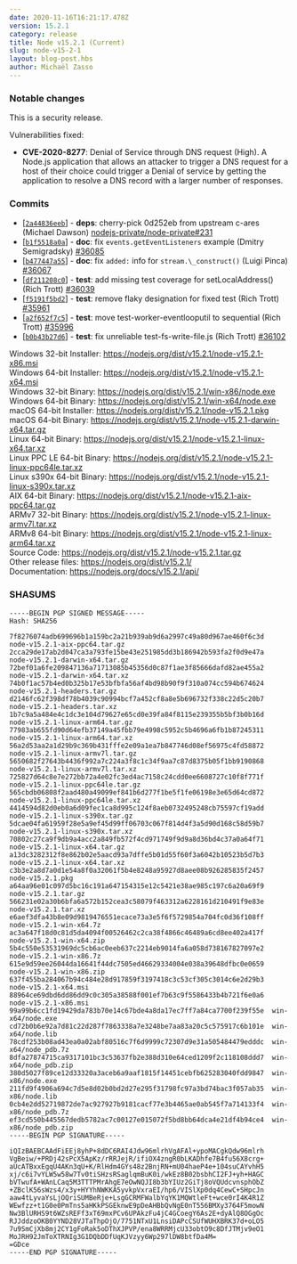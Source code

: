 ```yaml
---
date: 2020-11-16T16:21:17.478Z
version: 15.2.1
category: release
title: Node v15.2.1 (Current)
slug: node-v15-2-1
layout: blog-post.hbs
author: Michaël Zasso
---
```


### Notable changes

This is a security release.

Vulnerabilities fixed:

* **CVE-2020-8277**: Denial of Service through DNS request (High). A Node.js application that allows an attacker to trigger a DNS request for a host of their choice could trigger a Denial of service by getting the application to resolve a DNS record with a larger number of responses.

### Commits

* [[`2a44836eeb`](https://github.com/nodejs/node/commit/2a44836eeb)] - **deps**: cherry-pick 0d252eb from upstream c-ares (Michael Dawson) [nodejs-private/node-private#231](https://github.com/nodejs-private/node-private/pull/231)
* [[`b1f5518a0a`](https://github.com/nodejs/node/commit/b1f5518a0a)] - **doc**: fix `events.getEventListeners` example (Dmitry Semigradsky) [#36085](https://github.com/nodejs/node/pull/36085)
* [[`b477447a55`](https://github.com/nodejs/node/commit/b477447a55)] - **doc**: fix `added:` info for `stream.\_construct()` (Luigi Pinca) [#36067](https://github.com/nodejs/node/pull/36067)
* [[`df211208c0`](https://github.com/nodejs/node/commit/df211208c0)] - **test**: add missing test coverage for setLocalAddress() (Rich Trott) [#36039](https://github.com/nodejs/node/pull/36039)
* [[`f5191f5bd2`](https://github.com/nodejs/node/commit/f5191f5bd2)] - **test**: remove flaky designation for fixed test (Rich Trott) [#35961](https://github.com/nodejs/node/pull/35961)
* [[`a2f652f7c5`](https://github.com/nodejs/node/commit/a2f652f7c5)] - **test**: move test-worker-eventlooputil to sequential (Rich Trott) [#35996](https://github.com/nodejs/node/pull/35996)
* [[`b0b43b27d6`](https://github.com/nodejs/node/commit/b0b43b27d6)] - **test**: fix unreliable test-fs-write-file.js (Rich Trott) [#36102](https://github.com/nodejs/node/pull/36102)

Windows 32-bit Installer: https://nodejs.org/dist/v15.2.1/node-v15.2.1-x86.msi<br>
Windows 64-bit Installer: https://nodejs.org/dist/v15.2.1/node-v15.2.1-x64.msi<br>
Windows 32-bit Binary: https://nodejs.org/dist/v15.2.1/win-x86/node.exe<br>
Windows 64-bit Binary: https://nodejs.org/dist/v15.2.1/win-x64/node.exe<br>
macOS 64-bit Installer: https://nodejs.org/dist/v15.2.1/node-v15.2.1.pkg<br>
macOS 64-bit Binary: https://nodejs.org/dist/v15.2.1/node-v15.2.1-darwin-x64.tar.gz<br>
Linux 64-bit Binary: https://nodejs.org/dist/v15.2.1/node-v15.2.1-linux-x64.tar.xz<br>
Linux PPC LE 64-bit Binary: https://nodejs.org/dist/v15.2.1/node-v15.2.1-linux-ppc64le.tar.xz<br>
Linux s390x 64-bit Binary: https://nodejs.org/dist/v15.2.1/node-v15.2.1-linux-s390x.tar.xz<br>
AIX 64-bit Binary: https://nodejs.org/dist/v15.2.1/node-v15.2.1-aix-ppc64.tar.gz<br>
ARMv7 32-bit Binary: https://nodejs.org/dist/v15.2.1/node-v15.2.1-linux-armv7l.tar.xz<br>
ARMv8 64-bit Binary: https://nodejs.org/dist/v15.2.1/node-v15.2.1-linux-arm64.tar.xz<br>
Source Code: https://nodejs.org/dist/v15.2.1/node-v15.2.1.tar.gz<br>
Other release files: https://nodejs.org/dist/v15.2.1/<br>
Documentation: https://nodejs.org/docs/v15.2.1/api/

### SHASUMS

```
-----BEGIN PGP SIGNED MESSAGE-----
Hash: SHA256

7f8276074adb699696b1a159bc2a21b939ab9d6a2997c49a80d967ae460f6c3d  node-v15.2.1-aix-ppc64.tar.gz
2cca29de17ab2d047ca3a793fe15be43e251985dd3b186942b593fa2f0d9e47a  node-v15.2.1-darwin-x64.tar.gz
72bef01a6fe209847136a71713085b45356d0c87f1ae3f85666dafd82ae455a2  node-v15.2.1-darwin-x64.tar.xz
74b0f1ac57b4ed0b325b17e53bfbfa56af4bd98b90f9f310a074cc594b674624  node-v15.2.1-headers.tar.gz
d2146fc62f398df78b4039c90994bcf7a452cf8a8e5b696732f338c22d5c20b7  node-v15.2.1-headers.tar.xz
1b7c9a5a484e4c1dc3e104d79627e65cd0e39fa84f8115e239355b5bf3b0b16d  node-v15.2.1-linux-arm64.tar.gz
77983ab655fd90d64efb37149a45fbb79e4998c5952c5b4696a6fb1b87245311  node-v15.2.1-linux-arm64.tar.xz
56a2d53aa2a1d29b9c369b431fffe2e09a1ea7b847746d08ef56975c4fd58872  node-v15.2.1-linux-armv7l.tar.gz
5650682f27643b4436f992a7c224a3f8c1c34f9aa7c87d8375b05f1bb9190868  node-v15.2.1-linux-armv7l.tar.xz
725827d64c8e7e272bb72a4e02fc3ed4ac7158c24cdd0ee6608727c10f8f771f  node-v15.2.1-linux-ppc64le.tar.gz
565cbdb06808f2aad480a49099ef841b6d277f1be5f1fe06198e3e65d64cd872  node-v15.2.1-linux-ppc64le.tar.xz
4414594d82d0eb0a6d09fec1ca8d995c124f8aeb0732495248cb75597cf19add  node-v15.2.1-linux-s390x.tar.gz
5dcae04fa61959f28e5a9ef45d99ff06703c067f814d4f3a5d90d168c58d59b7  node-v15.2.1-linux-s390x.tar.xz
70802c27ca9f9db9a4acc2a849fb572f4cd971749f9d9a8d36bd4c37a0a64f71  node-v15.2.1-linux-x64.tar.gz
a13dc3282312f8e862b02e5aacd93a7dffe5b01d55f60f3a6042b10523b5d7b3  node-v15.2.1-linux-x64.tar.xz
c3b3e2a8d7a0d1e54a8f0a32061f5b4e8248a95927d8aee08b926285835f2457  node-v15.2.1.pkg
a64aa96e01c097d5bc16c191a647154315e12c5421e38ae985c197c6a20a69f9  node-v15.2.1.tar.gz
566231e02a30b6bfa6a572b152cea3c58079f463312a6228161d210491f9e83e  node-v15.2.1.tar.xz
e6aef3dfa43b8e09d9819476551ecace73a3e5f6f5729854a704fc0d36f108ff  node-v15.2.1-win-x64.7z
ac3a647f18d0c81d5da4094f00526462c2ca38f4866c46489a6cd8ee402a417f  node-v15.2.1-win-x64.zip
5b4c550e53531969dc5cb6ac0eeb637c2214eb9014fa6a058d738167827097e2  node-v15.2.1-win-x86.7z
615e9d59ee26044da16641f44dc7505ed46629334004e038a39648dfbc0e0659  node-v15.2.1-win-x86.zip
637f455ba284067b94c484e28d917859f3197418c3c53cf305c3014c6e2d29b3  node-v15.2.1-x64.msi
88964ce69dbd6dd86dd9c0c305a38588f001ef7b63c9f5586433b4b721f6e0a6  node-v15.2.1-x86.msi
99a99b6cc1fd19429da783b70e14c67bde4a8da17ec7ff7a84ca7700f239f55e  win-x64/node.exe
cd72b0b6e92a7d81c22d287f7863338a7e3248be7aa83a20c5c575917c6b101e  win-x64/node.lib
78cdf253b08ad43ea0a02abf80516c7f6d9999c72307d9e31a505484479edddc  win-x64/node_pdb.7z
8dfa27874715ca9317101bc3c53637fb2e388d310e64ced1209f2c118108ddd7  win-x64/node_pdb.zip
380d5027f89ce12d33320a3aceb6a9aaf1815f14451cebfb625283040fdd9847  win-x86/node.exe
211fd9f4906a694c7d5e8d02b0bd2d27e295f31798fc97a3bd74bac3f057ab35  win-x86/node.lib
0cb4e2dd52719872de7ac927927b9181cacf77e3b4465ae0ab545f7a714133f4  win-x86/node_pdb.7z
ef3cd550b445567dedb5782ac7c00127e015072f5bd8bb64dca4e21df4b94ce4  win-x86/node_pdb.zip
-----BEGIN PGP SIGNATURE-----

iQIzBAEBCAAdFiEEj8yhP+8dDC6RAI4Jdw96mlrhVgAFAl+ypoMACgkQdw96mlrh
VgBeiw/+PRDj42sPcX5ApKz/rRRJejR/ifiOX4zngR0bLKADhfe7B4fu56X8crg+
aUcATBxxEgqU4AKn3qU+K/RlHdm4GYs48z2BnjRN+mU04haeP4e+104suCAYvhH5
xj/c6i7vYLW5w58w7Tv0tiSHzsRSaglqmBuK0i/wkEz8B02bsbhCI2FJ+yh+HAGC
bVTwufA+WAnLCaq5M3TTTPMrAhgE7eOwNQJI8b3bYIUz2GiTj8oVQUdcvnsphObZ
+ZBclK56sWzs4/x3y+HYYhNWKKA5yvkpVxraEI/hp6/VISlXp0dq4CewC+SHpcJn
aaw4tLyvaYsLjOQriSUMBeRje+LsgGCRMFWalbYqYK1MQWtleFt+wce0rI4K4R1Z
WEwfzz+t1G0e0PmTns5aHKkPSGEknwE9pDeAHBbQvNgE0nT556BMXy3764F5mowN
Nw3BlURHS9t6WZsREFf3xT69mxPCv6UPAkzFu4jC4GCoegY6As2E+dyAlQ8OGgOc
RJJddzoOKB0YYND28VJTaThpOjO/7751NTxU1LnsiDAPcCSUfWUHXBRK37d+oLO5
7u9SmCjXb8mj2CY1gFoRak5oDThXJPVP/ena8WRRMjcU33obtO9c8DfJTMjv9eO1
MoJRH92JmToXTRNIg3G1DQbDDfUqKJVzyy6Wp297lDW8btfDa4M=
=GDce
-----END PGP SIGNATURE-----

```
